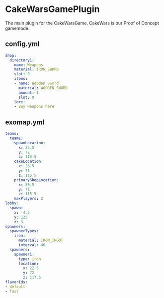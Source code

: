 # CakeWarsGamePlugin
The main plugin for the CakeWarsGame. CakeWars is our Proof of Concept gamemode.


## config.yml

```yaml
shop:
  directory1:
    name: Weapons
    material: IRON_SWORD
    slot: 0
    items:
    - name: Wooden Sword
      material: WOODEN_SWORD
      amount: 1
      slot: 0
    lore:
    - Buy weapons here
```

## exomap.yml

```yaml
teams:
  team1:
    spawnLocation:
      x: 23.5
      y: 72
      z: 118.5
    cakeLocation:
      x: 23.5
      y: 71
      z: 115.5
    primaryShopLocation:
      x: 30.5
      y: 71
      z: 115.5
    maxPlayers: 2
lobby:
  spawn:
    x: -4.5
    y: 125
    z: 3
spawners:
  spawnerTypes:
    iron:
      material: IRON_INGOT
      interval: 40
  spawners:
    spawner1:
      type: iron
      location:
        x: 22.5
        y: 72
        z: 117.5
flavorIds:
- default
- fast
```